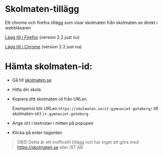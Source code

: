 # Skolmaten-tillägg
Ett chrome och firefox tillägg som visar skolmaten från skolmaten.se direkt i webbläsaren

[Lägg till i Firefox](https://addons.mozilla.org/en-US/firefox/addon/skolmaten) (version 2.2 just nu)

[Lägg till i Chrome](https://chrome.google.com/webstore/detail/ejapgcaikpopdmigljfpjcdkpdidgdpk) (version 2.2 just nu)


[comment]: <> (Eftersom att review-processen i chrome för addons är väldigt mycket långsammare än mozillas så kan chrome-versionen vara något äldre än firefox)


# Hämta skolmaten-id:

- Gå till [skolmaten.se](https://skolmaten.se)
- Hitta din skola
- Kopiera ditt skolmaten-id från URLen  
  
  Exempelvis blir URLen `https://skolmaten.se/it-gymnasiet-goteborg/` till skolmaten-id:t `it-gymnasiet-goteborg`
- Ange id:t i textrutan i mitten på popupen
- Klicka på enter-tagenten

> OBS! Detta är ett inofficellt tillägg och har inget att göra med https://skolmaten.se eller IST AB
